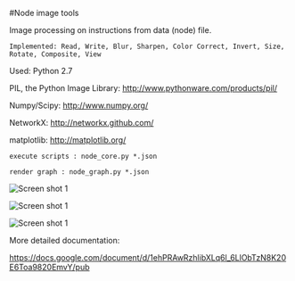 #Node image tools 

Image processing on instructions from data (node) file.

    Implemented: Read, Write, Blur, Sharpen, Color Correct, Invert, Size, Rotate, Composite, View

Used: Python 2.7

PIL, the Python Image Library: http://www.pythonware.com/products/pil/

Numpy/Scipy: http://www.numpy.org/

NetworkX: http://networkx.github.com/

matplotlib: http://matplotlib.org/

    execute scripts : node_core.py *.json

    render graph : node_graph.py *.json

![Screen shot 1](/shrimo/node_image_tools/raw/master/docs/figure_1.png)

![Screen shot 1](/shrimo/node_image_tools/raw/master/docs/figure_2.png)

![Screen shot 1](/shrimo/node_image_tools/raw/master/docs/figure_3.png)

More detailed documentation:

https://docs.google.com/document/d/1ehPRAwRzhlibXLq6l_6LlObTzN8K20E6Toa9820EmvY/pub

